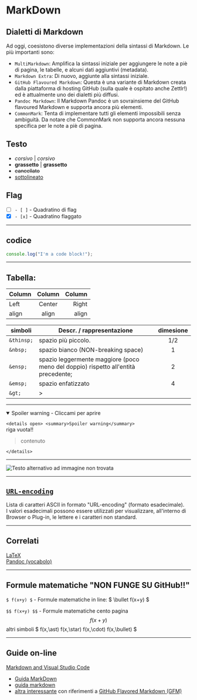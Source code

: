 # MarkDown

## Dialetti di Markdown

Ad oggi, coesistono diverse implementazioni della sintassi di Markdown. Le più importanti sono:
- `MultiMarkdown`: Amplifica la sintassi iniziale per aggiungere le note a piè di pagina, le tabelle, e alcuni dati aggiuntivi (metadata).
- `Markdown Extra`: Di nuovo, aggiunte alla sintassi iniziale.
- `GitHub Flavoured Markdown`: Questa è una variante di Markdown creata dalla piattaforma di hosting GitHub (sulla quale è ospitato anche Zettlr!) ed è attualmente uno dei dialetti più diffusi.
- `Pandoc Markdown`: Il Markdown Pandoc è un sovrainsieme del GitHub flavoured Markdown e supporta ancora più elementi.
- `CommonMark`: Tenta di implementare tutti gli elementi impossibili senza ambiguità. Da notare che CommonMark non supporta ancora nessuna specifica per le note a piè di pagina.

## Testo
- *corsivo* | _corsivo_
- **grassetto** | __grassetto__
- ~~cancellato~~
- <u>sottolineato</u>

## Flag

- [ ] `- [ ]` - Quadratino di flag
- [x] `- [x]` - Quadratino flaggato

---
## codice
```js
console.log("I'm a code block!");
```

---
## Tabella:

Column | Column | Column
:----- | :----: | -----:
Left   | Center | Right
align  | align  | align


simboli | Descr. / rappresentazione  | dimesione
------ | ------ | :--:
`&thinsp;` | spazio più piccolo. | 1/2
`&nbsp;`   | spazio bianco (NON-breaking space) | 1
`&ensp;`   | spazio leggermente maggiore (poco meno del doppio) rispetto all'entità precedente; | 2
`&emsp;`   | spazio enfatizzato  | 4
`&gt;`   | &gt;  | 

---

<details open> <summary>Spoiler warning - Cliccami per aprire</summary>

`<details open> <summary>Spoiler warning</summary>`  
riga vuota!!  
> contenuto  

`</details>`
</details>

---
![Testo alternativo ad immagine non trovata](https://fakeimg.pl/100)

---
## [`URL-encoding`](https://www.bettiolo.com/custom/1/tools/Utilit%C3%A0%20per%20il%20programmatore%20Web/URL%20Encoding%20-%20Lista%20caratteri.asp)  
Lista di caratteri ASCII in formato "URL-encoding" (formato esadecimale).  
I valori esadecimali possono essere utilizzati per visualizzare, all'interno di Browser o Plug-in, le lettere e i caratteri non standard.  

---
## Correlati
[LaTeX](../LaTeX/ReadMe.md)  
[Pandoc (vocabolo)](./../Supporti/Utility/ReadMe.md#Pandoc)

---
## Formule matematiche "NON FUNGE SU GitHub!!"
`$ f(x+y) $` - Formule matematiche in line: $ \bullet  f(x+y) $

`$$ f(x+y) $$` - Formule matematiche cento pagina $$ f(x+y) $$
altri simboli $ f(x,\ast) f(x,\star) f(x,\cdot) f(x,\bullet)  $

---
## Guide on-line

[Markdown and Visual Studio Code](https://code.visualstudio.com/docs/languages/markdown#_markdown-preview-security)
- [Guida MarkDown](https://learntutorials.net/it/markdown/topic/529/iniziare-con-markdown)
- [guida markdown](https://www.qownnotes.org/it/getting-started/markdown.html)  
- [altra interessante](https://experienceleague.adobe.com/docs/contributor/contributor-guide/writing-essentials/markdown.html?lang=it) con riferimenti a [GitHub Flavored Markdown (GFM)](https://docs.github.com/en/get-started/writing-on-github)
